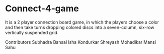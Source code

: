# Connect-4-game
It is a 2 player connection board game, in which the players choose a color and then take turns dropping colored discs into a seven-column, six-row vertically suspended grid.

Contributors
Subhadra Bansal
Isha Kondurkar
Shreyash Mohadikar
Mansi Sahu
